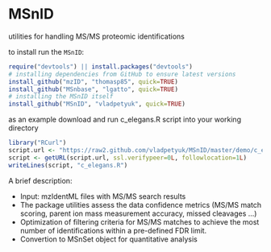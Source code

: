 MSnID
=====

utilities for handling MS/MS proteomic identifications

to install run the `MSnID`:

```r
require("devtools") || install.packages("devtools")
# installing dependencies from GitHub to ensure latest versions
install_github("mzID", "thomasp85", quick=TRUE)
install_github("MSnbase", "lgatto", quick=TRUE)
# installing the MSnID itself
install_github("MSnID", "vladpetyuk", quick=TRUE)
```

as an example download and run c_elegans.R script into your working directory
```r
library("RCurl")
script.url <- "https://raw2.github.com/vladpetyuk/MSnID/master/demo/c_elegans.R"
script <- getURL(script.url, ssl.verifypeer=0L, followlocation=1L)
writeLines(script, "c_elegans.R")
```


A brief description:
* Input: mzIdentML files with MS/MS search results
* The package utilities assess the data confidence metrics 
  (MS/MS match scoring, parent ion mass measurement accuracy, missed cleavages ...)
* Optimization of filtering criteria for MS/MS matches to achieve the most number
  of identifications within a pre-defined FDR limit.
* Convertion to MSnSet object for quantitative analysis
